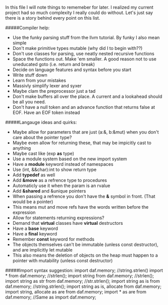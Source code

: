 In this file I will note things to rememeber for later. I realized my current project had so much complexity I really could do without.
Let's just say there is a story behind every point on this list.

#####Compiler help:
- Use the funky parsing stuff from the llvm tutorial. By funky I also mean simple
- Don't make primitive types mutable (why did I to begin with??)
- Don't use classes for parsing, use neatly nested recursive functions
- Space the functions out. Make 'em smaller. A good reason not to use uneducated goto (i.e. return and break)
- Decide on language features and syntax before you start
- Write stuff down
- Learn from your mistakes
- Massivly simplify lexer and syxer
- Maybe clam the preprocessor just a tad
- Don't make buffers all over the place. A current and a lookahead should be all you need.
- Don't have a null token and an advance function that returns false at EOF. Have an EOF token instead

#####Langauge ideas and quirks:
- Maybe allow for parameters that are just (a:&, b:&mut) when you don't care about the pointer type?
 - Maybe even allow for returning these, that may be impicitly cast to anything
- Maybe cast like (exp **as** type)
- Use a module system based on the new import system
 - Have a **module** keyword instead of namespaces
- Use (int, &&char):int to show return type
- Add **typedef** as well
- Add **&move** as a refrence type to procedures
 - Automaticly use it when the param is an rvalue
- Add **&shared** and &unique pointers
- When passing a refrence you don't have the **&** symbol in front. (That would be a pointer)
 - This means mut and move refs have the words written before the expression
- Allow for statements returning expressions?
- Demand that **virtual** classes have **virtual** destructors
- Have a **base** keyword
- Have a **final** keyword
- Remember **const** keyword for methods
- The objects themselves can't be immutable (unless const destructor), and are implicitly let mutable
 - This also means the deletion of objects on the heap must happen to a pointer with mutability (unless const destructor)

#####Import syntax suggestion:
import daf.memory; //string.strlen()
import * from daf.memory; //strlen();
import string from daf.memory; //strlen();
import string as str from daf.memory; //str.strlen();
import string as is from daf.memory; //string.strlen();
import string as is, allocate from daf.memory;
import string, allocate as are from daf.memory;
import * as are from daf.memory; //Same as import daf.memory;
